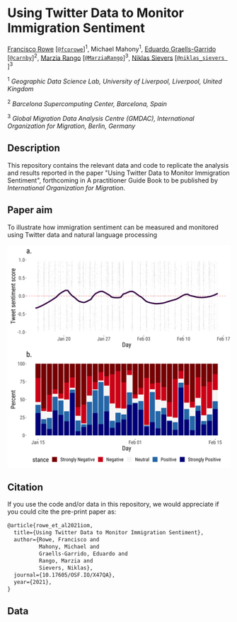 # Using Twitter Data to Monitor Immigration Sentiment

[Francisco Rowe](http://www.franciscorowe.com) [[`@fcorowe`](http://twitter.com/fcorowe)]<sup>1</sup>, Michael Mahony<sup>1</sup>, [Eduardo Graells-Garrido](http://datagramas.cl) [[`@carnby`](https://twitter.com/carnby)]<sup>2</sup>, [Marzia Rango](https://migrationdataportal.org/de/node/2945) [[`@MarziaRango`](https://twitter.com/MarziaRango)]<sup>3</sup>, [Niklas Sievers](https://migrationdataportal.org/author/niklas-sievers) [[`@niklas_sievers
`](https://twitter.com/niklas_sievers)]<sup>3</sup>

<sup>1</sup> *Geographic Data Science Lab, University of Liverpool, Liverpool, United Kingdom*

<sup>2</sup> *Barcelona Supercomputing Center, Barcelona, Spain*

<sup>3</sup> *Global Migration Data Analysis Centre (GMDAC), International Organization for Migration, Berlin, Germany*

## Description

This repository contains the relevant data and code to replicate the analysis and results reported in the paper "Using Twitter Data to Monitor Immigration Sentiment", forthcoming in A practitioner Guide Book to be published by *International Organization for Migration*.

## Paper aim

To illustrate how immigration sentiment can be measured and monitored using Twitter data and natural language processing

![UK](/outputs/oss_points_uk.png)

## Citation

If you use the code and/or data in this repository, we would appreciate if you could cite the pre-print paper as:

```
@article{rowe_et_al2021iom,
  title={Using Twitter Data to Monitor Immigration Sentiment},
  author={Rowe, Francisco and 
          Mahony, Michael and 
          Graells-Garrido, Eduardo and
          Rango, Marzia and
          Sievers, Niklas},
  journal={10.17605/OSF.IO/X47QA},
  year={2021},
}
```

## Data

